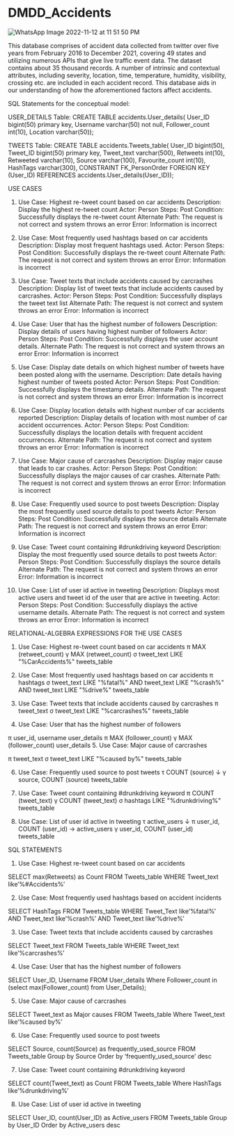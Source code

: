 # DMDD_Accidents

![WhatsApp Image 2022-11-12 at 11 51 50 PM](https://user-images.githubusercontent.com/113303754/201506389-d17a26b5-5369-4808-bcdc-32895b934ad0.jpeg)

This database comprises of accident data collected from twitter over five years from February 2016 to December 2021, covering 49 states and utilizing numerous APIs that give live traffic event data. The dataset contains about 35 thousand records. A number of intrinsic and contextual attributes, including severity, location, time, temperature, humidity, visibility, crossing etc. are included in each accident record. This database aids in our understanding of how the aforementioned factors affect accidents.

SQL Statements for the conceptual model: 

USER_DETAILS Table:
CREATE TABLE accidents.User_details(
User_ID bigint(50) primary key, 
Username varchar(50) not null, 
Follower_count int(10), 
Location varchar(50));

TWEETS Table:
CREATE TABLE accidents.Tweets_table(
User_ID bigint(50), 
Tweet_ID bigint(50) primary key, 
Tweet_text varchar(500), 
Retweets int(10), 
Retweeted varchar(10), 
Source varchar(100), 
Favourite_count int(10), 
HashTags varchar(300),
CONSTRAINT FK_PersonOrder FOREIGN KEY (User_ID) REFERENCES accidents.User_details(User_ID));

USE CASES
1.	Use Case: Highest re-tweet count based on car accidents
Description: Display the highest re-tweet count 
Actor: Person
Steps:
Post Condition: Successfully displays the re-tweet count 
Alternate Path: The request is not correct and system throws an error
Error: Information is incorrect

2.	Use Case: Most frequently used hashtags based on car accidents
Description: Display most frequent hashtags used. 
Actor: Person
Steps:
Post Condition: Successfully displays the re-tweet count 
Alternate Path: The request is not correct and system throws an error
Error: Information is incorrect


3.	Use Case: Tweet texts that include accidents caused by carcrashes
Description: Display list of tweet texts that include accidents caused by carcrashes.
Actor: Person
Steps:
Post Condition: Successfully displays the tweet text list 
Alternate Path: The request is not correct and system throws an error
Error: Information is incorrect

4.	Use Case: User that has the highest number of followers
Description: Display details of users having highest number of followers 
Actor: Person
Steps:
Post Condition: Successfully displays the user account details.
Alternate Path: The request is not correct and system throws an error
Error: Information is incorrect

5.	Use Case: Display date details on which highest number of tweets have been posted along with the username.
Description: Date details having highest number of tweets posted
Actor: Person
Steps:
Post Condition: Successfully displays the timestamp details.
Alternate Path: The request is not correct and system throws an error
Error: Information is incorrect

6.	Use Case: Display location details with highest number of car accidents reported
Description: Display details of location with most number of car accident occurrences. 
Actor: Person
Steps:
Post Condition: Successfully displays the location details with frequent accident occurrences.
Alternate Path: The request is not correct and system throws an error
Error: Information is incorrect

7.	Use Case: Major cause of carcrashes
Description: Display major cause that leads to car crashes.
Actor: Person
Steps:
Post Condition: Successfully displays the major causes of car crashes.
Alternate Path: The request is not correct and system throws an error
Error: Information is incorrect


8.	Use Case: Frequently used source to post tweets 
Description: Display the most frequently used source details to post tweets
Actor: Person
Steps:
Post Condition: Successfully displays the source details
Alternate Path: The request is not correct and system throws an error
Error: Information is incorrect

9.	Use Case: Tweet count containing #drunkdriving keyword
Description: Display the most frequently used source details to post tweets
Actor: Person
Steps:
Post Condition: Successfully displays the source details
Alternate Path: The request is not correct and system throws an error
Error: Information is incorrect

10.	Use Case: List of user id active in tweeting 
Description: Displays most active users and tweet id of the user that are active in tweeting.
Actor: Person
Steps:
Post Condition: Successfully displays the active username details.
Alternate Path: The request is not correct and system throws an error
Error: Information is incorrect

RELATIONAL-ALGEBRA EXPRESSIONS FOR THE USE CASES

1.	Use Case: Highest re-tweet count based on car accidents
π MAX (retweet_count)
 γ MAX (retweet_count)
  σ tweet_text LIKE "%CarAccidents%" tweets_table

2.	Use Case: Most frequently used hashtags based on car accidents
π hashtags
 σ tweet_text LIKE "%fatal%" AND tweet_text LIKE "%crash%" AND tweet_text LIKE "%drive%" tweets_table

3.	Use Case: Tweet texts that include accidents caused by carcrashes
π tweet_text
 σ tweet_text LIKE "%carcrashes%" tweets_table

4.	Use Case: User that has the highest number of followers

π user_id, username user_details π MAX (follower_count)
 γ MAX (follower_count) user_details
5.	Use Case: Major cause of carcrashes

π tweet_text
 σ tweet_text LIKE "%caused by%" tweets_table

6.	Use Case: Frequently used source to post tweets 
τ COUNT (source) ↓
 γ source, COUNT (source) tweets_table

7.	Use Case: Tweet count containing #drunkdriving keyword
π COUNT (tweet_text)
 γ COUNT (tweet_text)
  σ hashtags LIKE "%drunkdriving%" tweets_table
8.	Use Case: List of user id active in tweeting
τ active_users ↓
 π user_id, COUNT (user_id) → active_users
  γ user_id, COUNT (user_id) tweets_table



SQL STATEMENTS

1.	Use Case: Highest re-tweet count based on car accidents

SELECT max(Retweets) as Count
FROM Tweets_table
WHERE Tweet_text like’%#Accidents%’

2.	Use Case: Most frequently used hashtags based on accident incidents

SELECT HashTags 
FROM Tweets_table
WHERE Tweet_Text like’%fatal%’	
AND Tweet_text like’%crash%’
AND Tweet_text like’%drive%’

3.	Use Case: Tweet texts that include accidents caused by carcrashes

SELECT Tweet_text
FROM Tweets_table
WHERE Tweet_text like’%carcrashes%’

4.	Use Case: User that has the highest number of followers

SELECT User_ID, Username
FROM User_details
Where Follower_count in (select max(Follower_count) from User_Details);

5.	Use Case: Major cause of carcrashes

SELECT Tweet_text as Major causes
FROM Tweets_table
Where Tweet_text like’%caused by%’

6.	Use Case: Frequently used source to post tweets 

SELECT Source, count(Source) as frequently_used_source
FROM Tweets_table
Group by Source
Order by ‘frequently_used_source’ desc





7.	Use Case: Tweet count containing #drunkdriving keyword

SELECT count(Tweet_text) as Count
FROM Tweets_table
Where HashTags like’%drunkdriving%’

8.	Use Case: List of user id active in tweeting 

SELECT User_ID, count(User_ID) as Active_users
FROM Tweets_table
Group by User_ID
Order by Active_users desc









